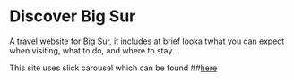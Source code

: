 # Discover Big Sur
A travel website for Big Sur, it includes at brief looka twhat you can expect when visiting, what to do, and where to stay.

This site uses slick carousel which can be found ##[here](https://github.com/kenwheeler/slick/) 
